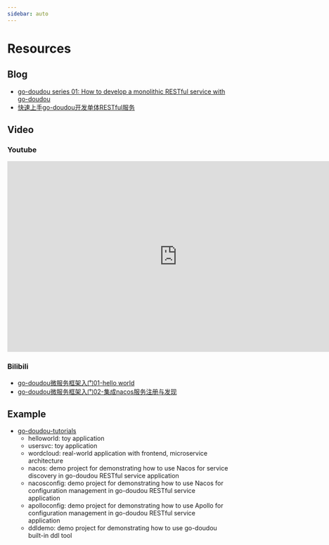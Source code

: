 ```yaml
---
sidebar: auto
---
```


# Resources

## Blog

- [go-doudou series 01: How to develop a monolithic RESTful service with go-doudou](https://dev.to/wubin1989/go-doudou-series-01-how-to-develop-a-monolithic-restful-service-with-go-doudou-8gl)
- [快速上手go-doudou开发单体RESTful服务](https://juejin.cn/post/7046936284438200333)

## Video
### Youtube

<iframe width="772" height="434" src="https://www.youtube.com/embed/6XiJkzUPo28" title="YouTube video player" frameborder="0" allow="accelerometer; autoplay; clipboard-write; encrypted-media; gyroscope; picture-in-picture" allowfullscreen></iframe>

### Bilibili

- [go-doudou微服务框架入门01-hello world](https://www.bilibili.com/video/BV1AS4y1F7mE?spm_id_from=333.999.0.0)
- [go-doudou微服务框架入门02-集成nacos服务注册与发现](https://www.bilibili.com/video/BV1pU4y1o7xL?t=0.0)

## Example
- [go-doudou-tutorials](https://github.com/unionj-cloud/go-doudou-tutorials)
    - helloworld: toy application
    - usersvc: toy application
    - wordcloud: real-world application with frontend, microservice architecture
    - nacos: demo project for demonstrating how to use Nacos for service discovery in go-doudou RESTful service application
    - nacosconfig: demo project for demonstrating how to use Nacos for configuration management in go-doudou RESTful service application
    - apolloconfig: demo project for demonstrating how to use Apollo for configuration management in go-doudou RESTful service application
    - ddldemo: demo project for demonstrating how to use go-doudou built-in ddl tool